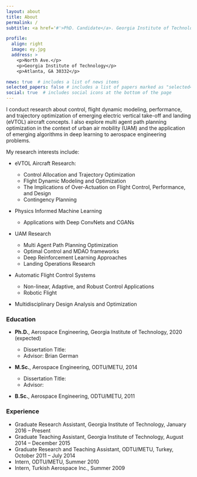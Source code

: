 ```yaml
---
layout: about
title: About
permalink: /
subtitle: <a href='#'>PhD. Candidate</a>. Georgia Institute of Technology, Atlanta, USA.

profile:
  align: right
  image: ey.jpg
  address: >
    <p>North Ave.</p>
    <p>Georgia Institute of Technology</p>
    <p>Atlanta, GA 30332</p>

news: true  # includes a list of news items
selected_papers: false # includes a list of papers marked as "selected={true}"
social: true  # includes social icons at the bottom of the page
---
```


I conduct research about control, flight dynamic modeling, performance, and trajectory optimization of emerging electric vertical take-off and landing (eVTOL) aircraft concepts. I also explore multi agent path planning optimization in the context of urban air mobility (UAM) and the application of emerging algorithms in deep learning to aerospace engineering problems. 


My research interests include:
   - eVTOL Aircraft Research: 
       -  Control Allocation and Trajectory Optimization 
       -  Flight Dynamic Modeling and Optimization
       -  The Implications of Over-Actuation on Flight Control, Performance, and Design
       -  Contingency Planning
   - Physics Informed Machine Learning
       - Applications with Deep ConvNets and CGANs 
       
   - UAM Research
       -  Multi Agent Path Planning Optimization 
       -  Optimal Control and MDAO frameworks
       -  Deep Reinforcement Learning Approaches 
       -  Landing Operations Research  
       
   - Automatic Flight Control Systems
       - Non-linear, Adaptive, and Robust Control Applications
       - Robotic Flight 
    
   - Multidisciplinary Design Analysis and Optimization



### Education

   - **Ph.D.**, Aerospace Engineering, Georgia Institute of Technology, 2020 (expected)
      - Dissertation Title:  
      - Advisor: Brian German 

   - **M.Sc.**, Aerospace Engineering, ODTU/METU, 2014
      - Dissertation Title:
      - Advisor: 

   - **B.Sc.**, Aerospace Engineering, ODTU/METU, 2011

### Experience
   - Graduate Research Assistant, Georgia Institute of Technology, January 2016 – Present     
   - Graduate Teaching Assistant, Georgia Institute of Technology, August 2014 – December 2015
   - Graduate Research and Teaching Assistant, ODTU/METU, Turkey, October 2011 – July 2014
   - Intern, ODTU/METU, Summer 2010
   - Intern, Turkish Aerospace Inc., Summer 2009





<!---I study the implications of new technologies such as electric propulsion and autonomy on the design of aircraft and on aviation markets. 

    Operations research and market studies for urban air mobility (UAM), on-demand mobility (ODM), and new modes of regional aviation
    Flight performance and sizing of electric aircraft
    Aerodynamics, performance, and design of distributed electric propulsion configurations
    Wind tunnel and flight tests of subscale CTOL, STOL, and VTOL aircraft

Brian German is the National Institute of Aerospace (NIA) Langley Associate Professor in the School of Aerospace Engineering at Georgia Tech. His research involves aircraft electric propulsion, autonomous flight, and the emerging aviation markets that these technologies enable. 

He specializes in configuration design of electric aircraft, aerodynamics of distributed propulsion, battery and hybrid electric propulsion modeling, operations research problems for innovative scheduled and on-demand air services, and aircraft operational economics modeling. His work focuses primarily on new types of electric regional aircraft and eVTOL aircraft for urban air mobility. 

Prof. German is a founding member and former Chair (2014-2016) of the AIAA Transformational Flight Program Committee, which was chartered to explore the opportunities of emerging aircraft electric propulsion and autonomy technologies, and he is a member of the AIAA Aircraft Electric Propulsion and Power Working Group. Prof. German is a former Fulbright student scholar and NDSEG Graduate Research Fellow, and he received the NSF CAREER award in 2012. He is an Associate Fellow of AIAA Education. --->

<!---I am a Graduate Research Assistant Postdoctoral Fellow working in the School of Cybersecurity and Privacy at Georgia Tech under the supervision of Prof. Wenke Lee. Before joining Georgia Tech, I worked in Center for Cyber Security at New York University Abu Dhabi as a Research Engineer for two years. I currently hold a Ph.D. degree in Computer Science from Georgia Tech, an M.Sc. degree in Computer Engineering and two B.Sc. degrees in both Computer Engineering and Electrical & Electronics Engineering from TOBB University, Turkey. My research interests span a broad range of topics including deep learning, applied cryptography, security/privacy and forensics.

e^{i pi} + 1 = 0 --->




<!---LinkedIn Research Gate Resume 



<a href="https://scholar.google.com/citations?hl=en&user=1Ie3QuMAAAAJ">Google Scholar</a>   --->


